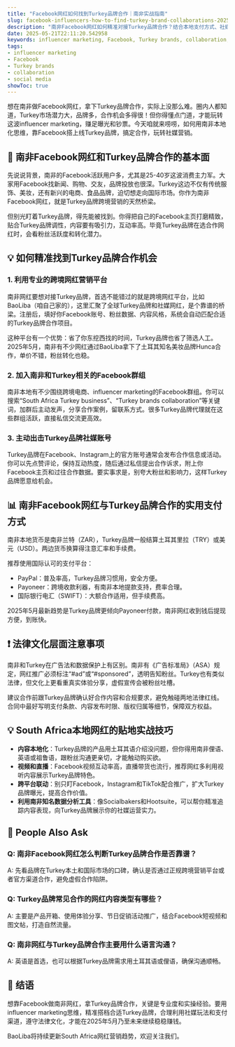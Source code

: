 ```yaml
---
title: "Facebook网红如何找到Turkey品牌合作｜南非实战指南"
slug: facebook-influencers-how-to-find-turkey-brand-collaborations-2025-05-21
description: "南非Facebook网红如何精准对接Turkey品牌合作？结合本地支付方式、社媒玩法和法律文化，教你2025年5月实操干货，快速搞定跨国influencer marketing。"
date: 2025-05-21T22:11:20.542958
keywords: influencer marketing, Facebook, Turkey brands, collaboration, social media
tags:
- influencer marketing
- Facebook
- Turkey brands
- collaboration
- social media
showToc: true
---
```


想在南非做Facebook网红，拿下Turkey品牌合作，实际上没那么难。圈内人都知道，Turkey市场潜力大，品牌多，合作机会多得很！但你得懂点门道，才能玩转这波influencer marketing，赚足曝光和钞票。今天咱就来唠唠，如何用南非本地化思维，靠Facebook搭上线Turkey品牌，搞定合作，玩转社媒营销。

## 📢 南非Facebook网红和Turkey品牌合作的基本面

先说说背景，南非的Facebook活跃用户多，尤其是25-40岁这波消费主力军。大家用Facebook找新闻、购物、交友，品牌投放也很深。Turkey这边不仅有传统服饰、美妆，还有新兴的电商、食品品牌，迫切想走向国际市场。你作为南非Facebook网红，就是Turkey品牌跨境营销的天然桥梁。

但别光盯着Turkey品牌，得先能被找到。你得把自己的Facebook主页打磨精致，贴合Turkey品牌调性，内容要有吸引力，互动率高。毕竟Turkey品牌在选合作网红时，会看粉丝活跃度和转化潜力。

## 💡 如何精准找到Turkey品牌合作机会

### 1. 利用专业的跨境网红营销平台

南非网红要想对接Turkey品牌，首选不能错过的就是跨境网红平台，比如BaoLiba（咱自己家的），这里汇聚了全球Turkey品牌和社媒网红，是个靠谱的桥梁。注册后，填好你Facebook账号、粉丝数据、内容风格，系统会自动匹配合适的Turkey品牌合作项目。

这种平台有一个优势：省了你东挖西找的时间，Turkey品牌也省了筛选人工。2025年5月，南非有不少网红通过BaoLiba拿下了土耳其知名美妆品牌Hunca合作，单价不错，粉丝转化也稳。

### 2. 加入南非和Turkey相关的Facebook群组

南非本地有不少围绕跨境电商、influencer marketing的Facebook群组。你可以搜索“South Africa Turkey business”、“Turkey brands collaboration”等关键词，加群后主动发声，分享合作案例，留联系方式。很多Turkey品牌代理就在这些群组活跃，直接私信交流更高效。

### 3. 主动出击Turkey品牌社媒账号

Turkey品牌在Facebook、Instagram上的官方账号通常会发布合作信息或活动。你可以先点赞评论，保持互动热度，随后通过私信提出合作诉求，附上你Facebook主页和过往合作数据。要实事求是，别夸大粉丝和影响力，这样Turkey品牌愿意给机会。

## 📊 南非Facebook网红与Turkey品牌合作的实用支付方式

南非本地货币是南非兰特（ZAR），Turkey品牌一般结算土耳其里拉（TRY）或美元（USD）。两边货币换算得注意汇率和手续费。

推荐使用国际认可的支付平台：

- PayPal：普及率高，Turkey品牌习惯用，安全方便。
- Payoneer：跨境收款利器，有南非本地提款支持，费率合理。
- 国际银行电汇（SWIFT）：大额合作适用，但手续费高。

2025年5月最新趋势是Turkey品牌更倾向Payoneer付款，南非网红收到钱后提现方便，到账快。

## ❗ 法律文化层面注意事项

南非和Turkey在广告法和数据保护上有区别。南非有《广告标准局》（ASA）规定，网红推广必须标注“#ad”或“#sponsored”，透明告知粉丝。Turkey也有类似法律，但文化上更看重真实体验分享，虚假宣传会被粉丝吐槽。

建议合作前跟Turkey品牌确认好合作内容和合规要求，避免触碰两地法律红线。合同中最好写明支付条款、内容发布时限、版权归属等细节，保障双方权益。

## 💡 South Africa本地网红的贴地实战技巧

- **内容本地化**：Turkey品牌的产品用土耳其语介绍没问题，但你得用南非俚语、英语或祖鲁语，跟粉丝沟通更亲切，才能触动购买欲。
- **视频和直播**：Facebook视频互动率高，直播带货也流行，推荐网红多利用视听内容展示Turkey品牌特色。
- **跨平台联动**：别只盯Facebook，Instagram和TikTok配合推广，扩大Turkey品牌曝光，提高合作价值。
- **利用南非知名数据分析工具**：像Socialbakers和Hootsuite，可以帮你精准追踪内容表现，向Turkey品牌展示你的社媒运营实力。

## 📢 People Also Ask

### Q: 南非Facebook网红怎么判断Turkey品牌合作是否靠谱？

A: 先看品牌在Turkey本土和国际市场的口碑，确认是否通过正规跨境营销平台或者官方渠道合作，避免虚假合作陷阱。

### Q: Turkey品牌常见合作的网红内容类型有哪些？

A: 主要是产品开箱、使用体验分享、节日促销活动推广，结合Facebook短视频和图文帖，打造自然流量。

### Q: 南非网红与Turkey品牌合作主要用什么语言沟通？

A: 英语是首选，也可以根据Turkey品牌需求用土耳其语或俚语，确保沟通顺畅。

## 📢 结语

想靠Facebook做南非网红，拿Turkey品牌合作，关键是专业度和实操经验。要用influencer marketing思维，精准搭档合适Turkey品牌，合理利用社媒玩法和支付渠道，遵守法律文化，才能在2025年5月乃至未来继续稳稳赚钱。

BaoLiba将持续更新South Africa网红营销趋势，欢迎关注我们。